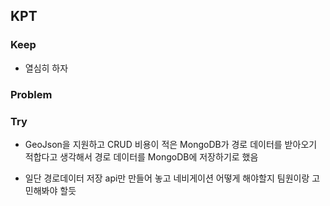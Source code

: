 ## KPT

### Keep

- 열심히 하자

### Problem

### Try

- GeoJson을 지원하고 CRUD 비용이 적은 MongoDB가 경로 데이터를 받아오기 적합다고 생각해서 경로 데이터를 MongoDB에 저장하기로 했음

- 일단 경로데이터 저장 api만 만들어 놓고 네비게이션 어떻게 해야할지 팀원이랑 고민해봐야 할듯
